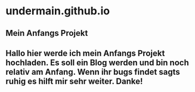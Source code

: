 # undermain.github.io
Mein Anfangs Projekt
-----------------------------------------------------------------------------------------------------
Hallo hier werde ich mein Anfangs Projekt hochladen.
Es soll ein Blog werden und bin noch relativ am Anfang.
Wenn ihr bugs findet sagts ruhig es hilft mir sehr weiter.
Danke!
-----------------------------------------------------------------------------------------------------
